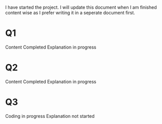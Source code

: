 
I have started the project. I will update this document when I am finished content wise as I prefer writing it in a seperate document first. 

# Q1
Content Completed
Explanation in progress

# Q2 
Content Completed
Explanation in progress

# Q3 
Coding in progress
Explanation not started
